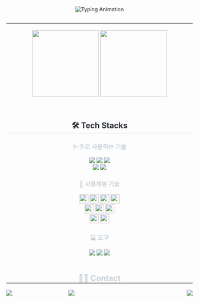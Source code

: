<div align="center">
    <!-- 상단 메시지 -->
    <img src="https://readme-typing-svg.demolab.com?font=Fira+Code&weight=600&pause=1000&color=918FE0&width=435&height=70&size=36&lines=Hi!+I'm+DongYoung" alt="Typing Animation">
<!--     <div style="text-align: left;"> 
        <h2 style="border-bottom: 1px solid #21262d; color: #c9d1d9;"> 🤗 </h2>
        <div style="font-weight: 700; font-size: 15px; color: #c9d1d9;"> 오늘도 화이팅🖐️ </div> 
    </div> -->
    <!-- GitHub Stats -->
    <h2 style="border-bottom: 1px solid #21262d; color: #c9d1d9;"></h2> 
    <p>
        <img height=180 src="https://github-readme-stats-veggie-garden.vercel.app/api?username=dahli4&show_icons=true&include_all_commits=true&theme=material-palenight&hide_border=true&bg_color=00000000&icon_color=E3E3E3A8&text_color=918FE0&title_color=918FE0&count_private=true&locale=kr" />
        <img height=180 src="https://github-readme-stats-veggie-garden.vercel.app/api/top-langs/?username=dahli4&exclude_repo=compVison&layout=compact&bg_color=00000000&title_color=918FE0&hide_border=true&text_color=918FE0&locale=kr" />
        <!--<img src="https://github-readme-activity-graph.vercel.app/graph?username=dahli4&theme=react-dark&bg_color=20232a&hide_border=true&line=8A87D0&color=918FE0" width=99.5%/>-->
    </p>
    <br> 
    <!-- Tech Stacks -->
    <h2 style="border-bottom: 1px solid #d8dee4; color: #282d33;"> 🛠️ Tech Stacks </h2> 
    <!-- 주로 사용하는 기술 -->
    <h3 style="color: #c9d1d9;">✨ 주로 사용하는 기술</h3>
    <div>
        <img src="https://img.shields.io/badge/IOS-000000?style=for-the-badge&logo=IOS&logoColor=white">
        <img src="https://img.shields.io/badge/Swift-F05138?style=for-the-badge&logo=Swift&logoColor=white">
        <img src="https://img.shields.io/badge/react-%2320232a.svg?style=for-the-badge&logo=react&logoColor=%2361DAFB">
        <br>
        <img src="https://img.shields.io/badge/Android-3DDC84?style=for-the-badge&logo=android&logoColor=white">
        <img src="https://img.shields.io/badge/kotlin-%237F52FF.svg?style=for-the-badge&logo=kotlin&logoColor=white">
    </div>
    <!-- 사용해본 기술 -->
    <h3 style="color: #c9d1d9;">🔧 사용해본 기술</h3>
    <div>
        <img src="https://img.shields.io/badge/Firebase-FFCA28?style=for-the-badge&logo=Firebase&logoColor=white" style="height: 24px;">
        <img src="https://img.shields.io/badge/javascript-F7DF1E?style=for-the-badge&logo=javascript&logoColor=black" style="height: 24px;">
        <img src="https://img.shields.io/badge/Flutter-02569B?style=for-the-badge&logo=Flutter&logoColor=white" style="height: 24px;">
        <img src="https://img.shields.io/badge/dart-%230175C2.svg?style=for-the-badge&logo=dart&logoColor=white" style="height: 24px;">
        <br />
        <img src="https://img.shields.io/badge/typescript-%23007ACC.svg?style=for-the-badge&logo=typescript&logoColor=white" style="height: 24px;">
        <img src="https://img.shields.io/badge/Java-007396?style=for-the-badge&logo=Java&logoColor=white" style="height: 24px;">
        <img src="https://img.shields.io/badge/spring-%236DB33F.svg?style=for-the-badge&logo=spring&logoColor=white" style="height: 24px;">
        <br />
        <img src="https://img.shields.io/badge/oracle-F80000?style=for-the-badge&logo=oracle&logoColor=white" style="height: 24px;">
        <img src="https://img.shields.io/badge/AWS-%23FF9900.svg?style=for-the-badge&logo=amazon-aws&logoColor=white" style="height: 24px;">
    </div>
    <!-- 도구 -->
    <h3 style="color: #c9d1d9;">💻 도구</h3>
    <div>
        <!-- <img src="https://img.shields.io/badge/linux-FCC624?style=for-the-badge&logo=linux&logoColor=black"> -->
        <img src="https://img.shields.io/badge/Figma-F24E1E?style=for-the-badge&logo=figma&logoColor=white">
        <img src="https://img.shields.io/badge/Notion-000000?style=for-the-badge&logo=Notion&logoColor=white">
        <img src="https://img.shields.io/badge/Slack-4A154B?style=for-the-badge&logo=Slack&logoColor=white">
    </div>
    <br>
<!-- 연락처 및 블로그 -->
    <h2 style="border-bottom: 1px solid #21262d; color: #c9d1d9;"> 🧑‍💻 Contact </h2>
    <div style="display: flex; justify-content: space-between; align-items: center; gap: 15px;">
        <!-- Gmail Badge -->
        <a href="mailto:hellrot00@gmail.com">
            <img src="https://img.shields.io/badge/Gmail-EA4335?style=for-the-badge&logo=Gmail&logoColor=white">
        </a>
        <a href="mailto:arhaxoda@naver.com">
            <img src="http://img.shields.io/badge/Naver-03C75A?style=for-the-badge&logo=naver&logoColor=white">
        </a>
        <br />
        <!-- Tistory Badge -->
        <a href="https://agutongtong.tistory.com/">
            <img src="https://img.shields.io/badge/Tistory-000000?style=for-the-badge&logo=Tistory&logoColor=white">
        </a>
    </div>
</div>
